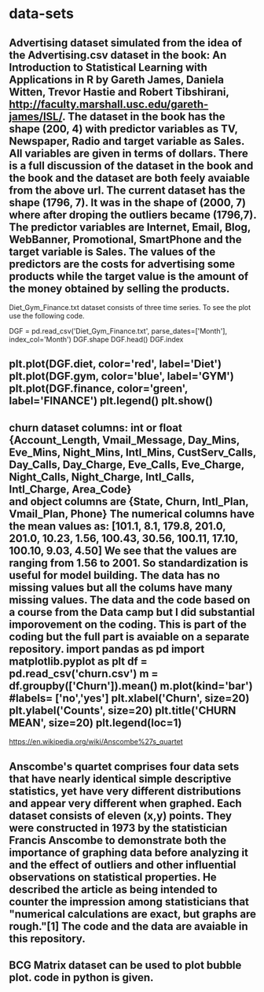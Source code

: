 # data-sets
Advertising dataset simulated from the idea of the Advertising.csv dataset in the book:  An Introduction to Statistical Learning with Applications in R
by Gareth James, Daniela Witten, Trevor Hastie and Robert Tibshirani, http://faculty.marshall.usc.edu/gareth-james/ISL/.
The dataset in the book has the shape (200, 4) with predictor variables as TV, Newspaper, Radio and target variable as Sales. All variables are given in terms of dollars.
There is a full discussion of the dataset in the book and the book and the dataset are both feely avaiable from the above url.
The current dataset has the shape (1796, 7). It was in the shape of (2000, 7) where after droping the outliers became (1796,7). The predictor variables are Internet, Email,
Blog, WebBanner, Promotional, SmartPhone and the target variable is Sales. The values of the predictors are the costs for advertising some products while the target value is
the amount of the money obtained by selling the products. 
---------------------------------------------------------------------------------------------------------------------------------------------------
Diet_Gym_Finance.txt dataset consists of three time series. To see the plot use the following code.

DGF = pd.read_csv('Diet_Gym_Finance.txt', parse_dates=['Month'], index_col='Month')
DGF.shape
DGF.head()
DGF.index

plt.plot(DGF.diet, color='red', label='Diet')
plt.plot(DGF.gym, color='blue', label='GYM')
plt.plot(DGF.finance, color='green', label='FINANCE')
plt.legend()
plt.show()
-------------------------------------------------------------------------------------------------------------------------------------------------------
churn dataset 
columns: int or float {Account_Length, Vmail_Message, Day_Mins, Eve_Mins, Night_Mins, Intl_Mins, CustServ_Calls, Day_Calls, Day_Charge, Eve_Calls,
Eve_Charge, Night_Calls, Night_Charge, Intl_Calls, Intl_Charge, Area_Code}          
and object columns are {State, Churn, Intl_Plan, Vmail_Plan, Phone}
The numerical columns have the mean values as: [101.1,	8.1,	179.8,	201.0,	201.0,	10.23,	1.56,	100.43,	30.56,	100.11,	17.10,	100.10,	9.03,	4.50]
We see that the values are ranging from 1.56 to 2001. So standardization is useful for model building.
The data has no missing values but all the colums have many missing values. The data and the code based on a course from the Data camp but I did 
substantial imporovement on the coding. This is part of the coding but the full part is avaiable on a separate repository.
import pandas as pd
import matplotlib.pyplot as plt
df = pd.read_csv('churn.csv')
m = df.groupby(['Churn']).mean()
m.plot(kind='bar')
#labels= ['no','yes']
plt.xlabel('Churn', size=20)
plt.ylabel('Counts', size=20)
plt.title('CHURN MEAN', size=20)
plt.legend(loc=1)
---------------------------------------------------------------------------------------------------------------------------------------------------------
https://en.wikipedia.org/wiki/Anscombe%27s_quartet

Anscombe's quartet comprises four data sets that have nearly identical simple descriptive statistics, yet have very different distributions and appear very different when graphed. Each dataset consists of eleven (x,y) points. They were constructed in 1973 by the statistician Francis Anscombe to demonstrate both the importance of graphing data before analyzing it and the effect of outliers and other influential observations on statistical properties. He described the article as being intended to counter the impression among statisticians that "numerical calculations are exact, but graphs are rough."[1]
The code and the data are avaiable in this repository.
----------------------------------------------------------------------------------------------------------------------------------------------------------
BCG Matrix dataset can be used to plot bubble plot. code in python is given.
----------------------------------------------------------------------------------------------------------------------------------------------------------
